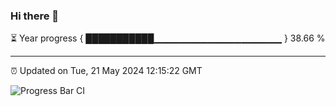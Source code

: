 ### Hi there 👋

⏳ Year progress { ███████████▁▁▁▁▁▁▁▁▁▁▁▁▁▁▁▁▁▁▁ } 38.66 %

---

⏰ Updated on Tue, 21 May 2024 12:15:22 GMT

![Progress Bar CI](https://github.com/Shyam-Makwana/GitHub-Actions-Demo/workflows/Progress%20Bar%20CI/badge.svg)
